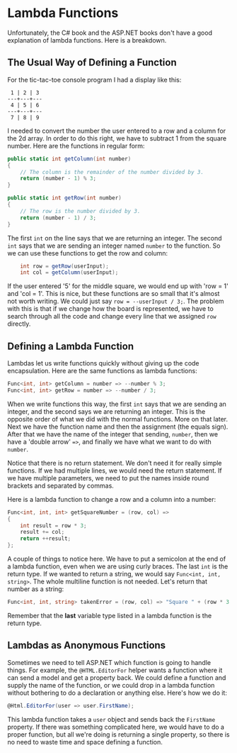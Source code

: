 # Lambda Functions

Unfortunately, the C# book and the ASP.NET books don't have a good explanation of lambda functions. Here is a breakdown.

## The Usual Way of Defining a Function

For the tic-tac-toe console program I had a display like this:
```
 1 | 2 | 3
---+---+---
 4 | 5 | 6
---+---+---
 7 | 8 | 9
```

I needed to convert the number the user entered to a row and a column for the 2d array. In order to do this right, we have to subtract 1 from the square number. Here are the functions in regular form:
``` cs
public static int getColumn(int number)
{
    // The column is the remainder of the number divided by 3.
    return (number - 1) % 3;
}

public static int getRow(int number)
{
    // The row is the number divided by 3.
    return (number - 1) / 3;
}
```

The first `int` on the line says that we are returning an integer. The second `int` says that we are sending an integer named `number` to the function. So we can use these functions to get the row and column:
``` cs
    int row = getRow(userInput);
    int col = getColumn(userInput);
```

If the user entered '5' for the middle square, we would end up with 'row = 1' and 'col = 1'. This is nice, but these functions are so small that it's almost not worth writing. We could just say `row = --userInput / 3;`. The problem with this is that if we change how the board is represented, we have to search through all the code and change every line that we assigned `row` directly.

## Defining a Lambda Function

Lambdas let us write functions quickly without giving up the code encapsulation. Here are the same functions as lambda functions:
``` cs
Func<int, int> getColumn = number => --number % 3;
Func<int, int> getRow = number => --number / 3;
```

When we write functions this way, the first `int` says that we are sending an integer, and the second says we are returning an integer. This is the opposite order of what we did with the normal functions. More on that later. Next we have the function name and then the assignment (the equals sign). After that we have the name of the integer that sending, `number`, then we have a 'double arrow' `=>`, and finally we have what we want to do with `number`.

Notice that there is no return statement. We don't need it for really simple functions. If we had multiple lines, we would need the return statement. If we have multiple parameters, we need to put the names inside round brackets and separated by commas.

Here is a lambda function to change a row and a column into a number:
``` cs
Func<int, int, int> getSquareNumber = (row, col) =>
{
    int result = row * 3;
    result += col;
    return ++result;
};
```

A couple of things to notice here. We have to put a semicolon at the end of a lambda function, even when we are using curly braces. The last `int` is the return type. If we wanted to return a string, we would say `Func<int, int, string>`. The whole multiline function is not needed. Let's return that number as a string:
``` cs
Func<int, int, string> takenError = (row, col) => "Square " + (row * 3 + col + 1).ToString() + " is already taken.";
```

Remember that the **last** variable type listed in a lambda function is the return type.

## Lambdas as Anonymous Functions

Sometimes we need to tell ASP.NET which function is going to handle things. For example, the `@HTML.EditorFor` helper wants a function where it can send a model and get a property back. We could define a function and supply the name of the function, or we could drop in a lambda function without bothering to do a declaration or anything else. Here's how we do it:
``` cs
@Html.EditorFor(user => user.FirstName);
```

This lambda function takes a `user` object and sends back the `FirstName` property. If there was something complicated here, we would have to do a proper function, but all we're doing is returning a single property, so there is no need to waste time and space defining a function.
